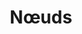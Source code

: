 ---
title: Nœuds
permalink: /diagrammes-de-deploiement/#nœuds
nav_order: 3
parent: Diagrammes de déploiement
---